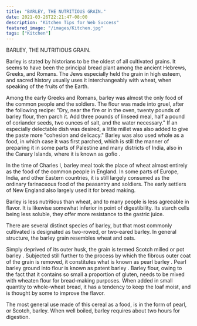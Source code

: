 ```yaml
---
title: "BARLEY, THE NUTRITIOUS GRAIN."
date: 2021-03-26T22:21:47-08:00
description: "Kitchen Tips for Web Success"
featured_image: "/images/Kitchen.jpg"
tags: ["Kitchen"]
---
```


BARLEY, THE NUTRITIOUS GRAIN. 

Barley is stated by historians to be the oldest of all cultivated grains. It seems to have been the principal bread plant among the ancient Hebrews, Greeks, and Romans. The Jews especially held the grain in high esteem, and sacred history usually uses it interchangeably with wheat, when speaking of the fruits of the Earth. 

Among the early Greeks and Romans, barley was almost the only food of the common people and the soldiers. The flour was made into gruel, after the following recipe: "Dry, near the fire or in the oven, twenty pounds of barley flour, then parch it. Add three pounds of linseed meal, half a pound of coriander seeds, two ounces of salt, and the water necessary." If an especially delectable dish was desired, a little millet was also added to give the paste more "cohesion and delicacy." Barley was also used whole as a food, in which case it was first parched, which is still the manner of preparing it in some parts of Palestine and many districts of India, also in the Canary Islands, where it is known as  gofio .  

In the time of Charles I, barley meal took the place of wheat almost entirely as the food of the common people in England. In some parts of Europe, India, and other Eastern countries, it is still largely consumed as the ordinary farinaceous food of the peasantry and soldiers. The early settlers of New England also largely used it for bread making.  

Barley is less nutritious than wheat, and to many people is less agreeable in flavor. It is likewise somewhat inferior in point of digestibility. Its starch cells being less soluble, they offer more resistance to the gastric juice. 

There are several distinct species of barley, but that most commonly cultivated is designated as two-rowed, or two-eared barley. In general structure, the barley grain resembles wheat and oats. 

Simply deprived of its outer husk, the grain is termed  Scotch milled  or  pot barley . Subjected still further to the process by which the fibrous outer coat of the grain is removed, it constitutes what is known as  pearl barley . Pearl barley ground into flour is known as  patent barley . Barley flour, owing to the fact that it contains so small a proportion of gluten, needs to be mixed with wheaten flour for bread-making purposes. When added in small quantity to whole-wheat bread, it has a tendency to keep the loaf moist, and is thought by some to improve the flavor. 

The most general use made of this cereal as a food, is in the form of pearl, or Scotch, barley. When well boiled, barley requires about two hours for digestion.

